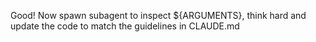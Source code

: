 Good! Now spawn subagent to inspect ${ARGUMENTS}, think hard and update the code to match the guidelines in CLAUDE.md